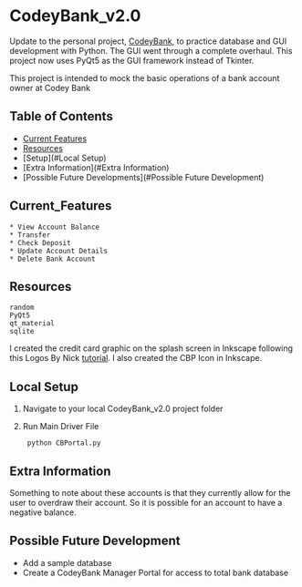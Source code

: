 # CodeyBank_v2.0
Update to the personal project, [CodeyBank](https://github.com/deshaunnascott/CodeyBank.git), to practice database 
and GUI development with Python. The GUI went through a complete overhaul. This project now uses PyQt5 as the GUI
framework instead of Tkinter.
 
This project is intended to mock the basic operations of a bank account owner at Codey Bank

## Table of Contents
* [Current Features](#Current_Features)
* [Resources](#Resources)
* [Setup](#Local Setup)
* [Extra Information](#Extra Information)
* [Possible Future Developments](#Possible Future Development)

## Current_Features
    * View Account Balance
    * Transfer
    * Check Deposit
    * Update Account Details
	* Delete Bank Account

## Resources

    random
    PyQt5
	qt_material
    sqlite

I created the credit card graphic on the splash screen in Inkscape following this Logos By Nick 
[tutorial](https://youtu.be/6YSauUjjSqk). I also created the CBP Icon in Inkscape.

## Local Setup
1) Navigate to your local CodeyBank_v2.0 project folder

2) Run Main Driver File

		python CBPortal.py

## Extra Information
Something to note about these accounts is that they currently allow for the user to overdraw their account.
So it is possible for an account to have a negative balance.

## Possible Future Development
* Add a sample database
* Create a CodeyBank Manager Portal for access to total bank database